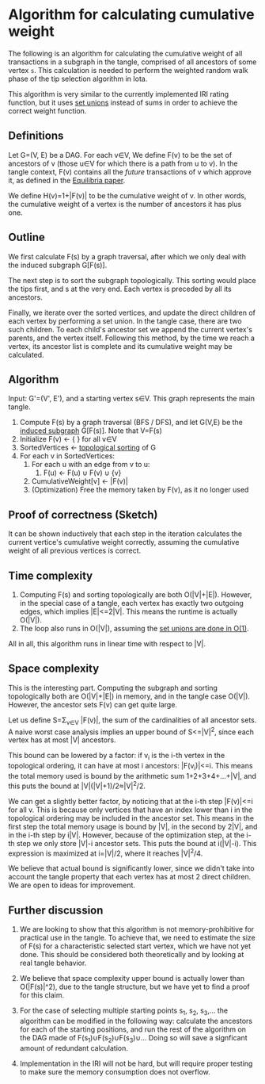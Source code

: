 # Algorithm for calculating cumulative weight
The following is an algorithm for calculating the cumulative weight of all transactions in a subgraph in the tangle, comprised of all ancestors of some vertex `s`. This calculation is needed to perform the weighted random walk phase of the tip selection algorithm in Iota.

This algorithm is very similar to the currently implemented IRI rating function, but it uses [set unions](https://en.wikipedia.org/wiki/Union_(set_theory)) instead of sums in order to achieve the correct weight function.

## Definitions
Let G=(V, E) be a DAG. For each v∈V, We define F(v) to be the set of ancestors of v (those u∈V for which there is a path from u to v). In the tangle context, F(v) contains all the *future* transactions of v which approve it, as defined in the [Equilibria paper](https://arxiv.org/abs/1712.05385).

We define H(v)=1+|F(v)| to be the cumulative weight of v. In other words, the cumulative weight of a vertex is the number of ancestors it has plus one.

## Outline
We first calculate F(s) by a graph traversal, after which we only deal with the induced subgraph G[F(s)].

The next step is to sort the subgraph topologically. This sorting would place the tips first, and s at the very end. Each vertex is preceded by all its ancestors.

Finally, we iterate over the sorted vertices, and update the direct children of each vertex by performing a set union. In the tangle case, there are two such children. To each child's ancestor set we append the current vertex's parents, and the vertex itself. Following this method, by the time we reach a vertex, its ancestor list is complete and its cumulative weight may be calculated.

## Algorithm
Input: G'=(V', E'), and a starting vertex s∈V. This graph represents the main tangle.

1. Compute F(s) by a graph traversal (BFS / DFS), and let G(V,E) be the [induced subgraph](https://en.wikipedia.org/wiki/Induced_subgraph) G[F(s)]. Note that V=F(s)
1. Initialize F(v) ← { } for all v∈V
1. SortedVertices ← [topological sorting](https://en.wikipedia.org/wiki/Topological_sorting) of G
1. For each v in SortedVertices:
    1. For each u with an edge from v to u:
          1. F(u) ← F(u) ∪ F(v) ∪ {v}
    1. CumulativeWeight[v] ← |F(v)|
    1. (Optimization) Free the memory taken by F(v), as it no longer used

## Proof of correctness (Sketch)
It can be shown inductively that each step in the iteration calculates the current vertice's cumulative weight correctly, assuming the cumulative weight of all previous vertices is correct.

## Time complexity
1. Computing F(s) and sorting topologically are both O(|V|+|E|). However, in the special case of a tangle, each vertex has exactly two outgoing edges, which implies |E|<=2|V|. This means the runtime is actually O(|V|).
1. The loop also runs in O(|V|), assuming the [set unions are done in O(1)](https://en.wikipedia.org/wiki/Disjoint-set_data_structure#Time_complexity).

All in all, this algorithm runs in linear time with respect to |V|.

## Space complexity
This is the interesting part. Computing the subgraph and sorting topologically both are O(|V|+|E|) in memory, and in the tangle case O(|V|). However, the ancestor sets F(v) can get quite large.

Let us define S=Σ<sub>v∈V</sub> |F(v)|, the sum of the cardinalities of all ancestor sets. A naive worst case analysis implies an upper bound of S<=|V|<sup>2</sup>, since each vertex has at most |V| ancestors.

This bound can be lowered by a factor: if v<sub>i</sub> is the i-th vertex in the topological ordering, it can have at most i ancestors: |F(v<sub>i</sub>)|<=i. This means the total memory used is bound by the arithmetic sum 1+2+3+4+...+|V|, and this puts the bound at |V|(|V|+1)/2≈|V|<sup>2</sup>/2.

We can get a slightly better factor, by noticing that at the i-th step |F(v)|<=i for all v. This is because only vertices that have an index lower than i in the topological ordering may be included in the ancestor set. This means in the first step the total memory usage is bound by |V|, in the second by 2|V|, and in the i-th step by i|V|. However, because of the optimization step, at the i-th step we only store |V|-i ancestor sets. This puts the bound at i(|V|-i). This expression is maximized at i=|V|/2, where it reaches |V|<sup>2</sup>/4.

We believe that actual bound is significantly lower, since we didn't take into account the tangle property that each vertex has at most 2 direct children. We are open to ideas for improvement.

## Further discussion
1. We are looking to show that this algorithm is not memory-prohibitive for practical use in the tangle. To achieve that, we need to estimate the size of F(s) for a characteristic selected start vertex, which we have not yet done. This should be considered both theoretically and by looking at real tangle behavior.

1. We believe that space complexity upper bound is actually lower than O(|F(s)|^2), due to the tangle structure, but we have yet to find a proof for this claim.

1. For the case of selecting multiple starting points s<sub>1</sub>, s<sub>2</sub>, s<sub>3</sub>,... the algorithm can be modified in the following way: calculate the ancestors for each of the starting positions, and run the rest of the algorithm on the DAG made of F(s<sub>1</sub>)</sub>∪F(s<sub>2</sub>)∪F(s<sub>3</sub>)∪... Doing so will save a signficant amount of redundant calculation.

1. Implementation in the IRI will not be hard, but will require proper testing to make sure the memory consumption does not overflow.